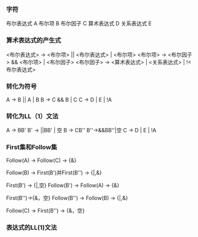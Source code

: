 ### 字符
布尔表达式		A
布尔项		    B
布尔因子		    C
算术表达式		D
关系表达式		E
### 算术表达式的产生式
<布尔表达式> -> <布尔项> || <布尔表达式> | <布尔项>
<布尔项> -> <布尔因子> && <布尔项> | <布尔因子>
<布尔因子> -> <算术表达式> | <关系表达式> | !<布尔表达式>
### 转化为符号
A -> B || A | B
B -> C && B | C
C -> D | E | !A
### 转化为LL（1）文法
A -> BB'
B' -> ||BB' | 空
B -> CB''
B''->&&BB''|空
C -> D | E | !A

### First集和Follow集
Follow(A) -> Follow(C) -> {&}

Follow(B) -> First(B')并First(B'') -> {|,&}

First(B') -> {|,空}
Follow(B') -> Follow(A) -> {&}

First(B'')->{&，空}
Follow(B'') -> Follow(B) -> {|,&}

Follow(C) -> First(B'') -> {&，空}
### 表达式的LL(1)文法